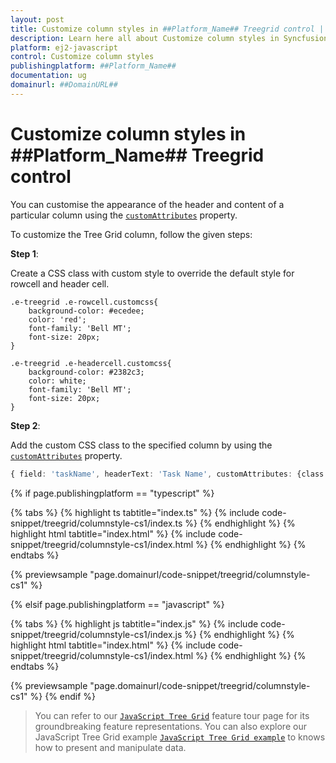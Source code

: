 ```yaml
---
layout: post
title: Customize column styles in ##Platform_Name## Treegrid control | Syncfusion
description: Learn here all about Customize column styles in Syncfusion ##Platform_Name## Treegrid control of Syncfusion Essential JS 2 and more.
platform: ej2-javascript
control: Customize column styles 
publishingplatform: ##Platform_Name##
documentation: ug
domainurl: ##DomainURL##
---
```


# Customize column styles in ##Platform_Name## Treegrid control

You can customise the appearance of the header and content of a particular column using the [`customAttributes`](../../api/treegrid/column/#customattributes) property.

To customize the Tree Grid column, follow the given steps:

**Step 1**:

Create a CSS class with custom style to override the default style for rowcell and header cell.

```
.e-treegrid .e-rowcell.customcss{
    background-color: #ecedee;
    color: 'red';
    font-family: 'Bell MT';
    font-size: 20px;
}

.e-treegrid .e-headercell.customcss{
    background-color: #2382c3;
    color: white;
    font-family: 'Bell MT';
    font-size: 20px;
}

```

**Step 2**:

Add the custom CSS class to the specified column by using the [`customAttributes`](../../api/treegrid/column/#customattributes) property.

```ts
{ field: 'taskName', headerText: 'Task Name', customAttributes: {class: 'customcss'}, width: 100 },

```

{% if page.publishingplatform == "typescript" %}

 {% tabs %}
{% highlight ts tabtitle="index.ts" %}
{% include code-snippet/treegrid/columnstyle-cs1/index.ts %}
{% endhighlight %}
{% highlight html tabtitle="index.html" %}
{% include code-snippet/treegrid/columnstyle-cs1/index.html %}
{% endhighlight %}
{% endtabs %}
        
{% previewsample "page.domainurl/code-snippet/treegrid/columnstyle-cs1" %}

{% elsif page.publishingplatform == "javascript" %}

{% tabs %}
{% highlight js tabtitle="index.js" %}
{% include code-snippet/treegrid/columnstyle-cs1/index.js %}
{% endhighlight %}
{% highlight html tabtitle="index.html" %}
{% include code-snippet/treegrid/columnstyle-cs1/index.html %}
{% endhighlight %}
{% endtabs %}

{% previewsample "page.domainurl/code-snippet/treegrid/columnstyle-cs1" %}
{% endif %}

> You can refer to our [`JavaScript Tree Grid`](https://www.syncfusion.com/javascript-ui-controls/js-tree-grid) feature tour page for its groundbreaking feature representations. You can also explore our JavaScript Tree Grid example [`JavaScript Tree Grid example`](https://ej2.syncfusion.com/demos/#/material/tree-grid/treegrid-overview.html) to knows how to present and manipulate data.
